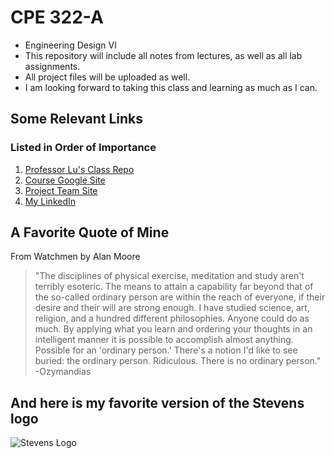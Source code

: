 # CPE 322-A

* Engineering Design VI
* This repository will include all notes from lectures, as well as all lab assignments.
* All project files will be uploaded as well.
* I am looking forward to taking this class and learning as much as I can.

## Some Relevant Links
### Listed in Order of Importance

1. [Professor Lu's Class Repo](https://github.com/jli198/iot)
2. [Course Google Site](https://sites.google.com/view/ece322)
3. [Project Team Site](https://sites.google.com/stevens.edu/cpe322-23s-proj13/)
4. [My LinkedIn](https://www.linkedin.com/in/angeltomasordonezretamar/)

## A Favorite Quote of Mine
From Watchmen by Alan Moore
> "The disciplines of physical exercise, meditation and study aren't terribly esoteric. The means to attain a capability far beyond that of the so-called ordinary person are within the reach of everyone, if their desire and their will are strong enough. I have studied science, art, religion, and a hundred different philosophies. Anyone could do as much. By applying what you learn and ordering your thoughts in an intelligent manner it is possible to accomplish almost anything. Possible for an 'ordinary person.' There's a notion I'd like to see buried: the ordinary person. Ridiculous. There is no ordinary person." -Ozymandias

## And here is my favorite version of the Stevens logo
![Stevens Logo](https://web.stevens.edu/news/newspoints/brand-logos/2020/Circular/Stevens-Circular-Logo-2020_RED.png)
